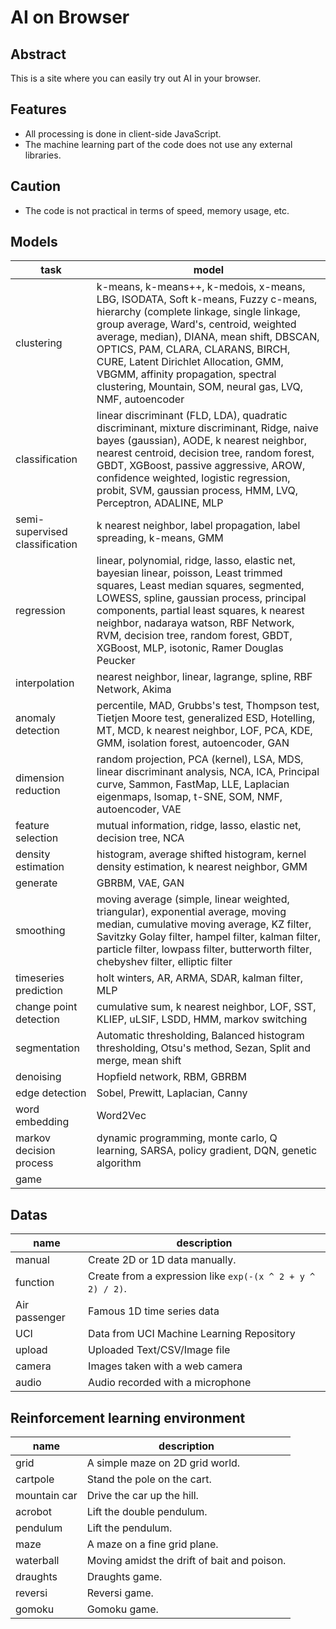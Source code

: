# AI on Browser

## Abstract

This is a site where you can easily try out AI in your browser.

## Features

- All processing is done in client-side JavaScript.
- The machine learning part of the code does not use any external libraries.

## Caution

- The code is not practical in terms of speed, memory usage, etc.

## Models

| task | model |
| ---- | ----- |
| clustering | k-means, k-means++, k-medois, x-means, LBG, ISODATA, Soft k-means, Fuzzy c-means, hierarchy (complete linkage, single linkage, group average, Ward's, centroid, weighted average, median), DIANA, mean shift, DBSCAN, OPTICS, PAM, CLARA, CLARANS, BIRCH, CURE, Latent Dirichlet Allocation, GMM, VBGMM, affinity propagation, spectral clustering, Mountain, SOM, neural gas, LVQ, NMF, autoencoder |
| classification | linear discriminant (FLD, LDA), quadratic discriminant, mixture discriminant, Ridge, naive bayes (gaussian), AODE, k nearest neighbor, nearest centroid, decision tree, random forest, GBDT, XGBoost, passive aggressive, AROW, confidence weighted, logistic regression, probit, SVM, gaussian process, HMM, LVQ, Perceptron, ADALINE, MLP |
| semi-supervised classification | k nearest neighbor, label propagation, label spreading, k-means, GMM |
| regression | linear, polynomial, ridge, lasso, elastic net, bayesian linear, poisson, Least trimmed squares, Least median squares, segmented, LOWESS, spline, gaussian process, principal components, partial least squares, k nearest neighbor, nadaraya watson, RBF Network, RVM, decision tree, random forest, GBDT, XGBoost, MLP, isotonic, Ramer Douglas Peucker |
| interpolation | nearest neighbor, linear, lagrange, spline, RBF Network, Akima |
| anomaly detection | percentile, MAD, Grubbs's test, Thompson test, Tietjen Moore test, generalized ESD, Hotelling, MT, MCD, k nearest neighbor, LOF, PCA, KDE, GMM, isolation forest, autoencoder, GAN |
| dimension reduction | random projection, PCA (kernel), LSA, MDS, linear discriminant analysis, NCA, ICA, Principal curve, Sammon, FastMap, LLE, Laplacian eigenmaps, Isomap, t-SNE, SOM, NMF, autoencoder, VAE |
| feature selection | mutual information, ridge, lasso, elastic net, decision tree, NCA |
| density estimation | histogram, average shifted histogram, kernel density estimation, k nearest neighbor, GMM |
| generate | GBRBM, VAE, GAN |
| smoothing | moving average (simple, linear weighted, triangular), exponential average, moving median, cumulative moving average, KZ filter, Savitzky Golay filter, hampel filter, kalman filter, particle filter, lowpass filter, butterworth filter, chebyshev filter, elliptic filter |
| timeseries prediction | holt winters, AR, ARMA, SDAR, kalman filter, MLP |
| change point detection | cumulative sum, k nearest neighbor, LOF, SST, KLIEP, uLSIF, LSDD, HMM, markov switching |
| segmentation | Automatic thresholding, Balanced histogram thresholding, Otsu's method, Sezan, Split and merge, mean shift |
| denoising | Hopfield network, RBM, GBRBM |
| edge detection | Sobel, Prewitt, Laplacian, Canny |
| word embedding | Word2Vec |
| markov decision process | dynamic programming, monte carlo, Q learning, SARSA, policy gradient, DQN, genetic algorithm |
| game | |

## Datas

| name | description |
| ---- | ----------- |
| manual | Create 2D or 1D data manually. |
| function | Create from a expression like `exp(-(x ^ 2 + y ^ 2) / 2)`. |
| Air passenger | Famous 1D time series data |
| UCI | Data from UCI Machine Learning Repository |
| upload | Uploaded Text/CSV/Image file |
| camera | Images taken with a web camera |
| audio | Audio recorded with a microphone |

## Reinforcement learning environment

| name | description |
| ---- | ----------- |
| grid | A simple maze on 2D grid world. |
| cartpole | Stand the pole on the cart. |
| mountain car | Drive the car up the hill. |
| acrobot | Lift the double pendulum. |
| pendulum | Lift the pendulum. |
| maze | A maze on a fine grid plane. |
| waterball | Moving amidst the drift of bait and poison. |
| draughts | Draughts game. |
| reversi | Reversi game. |
| gomoku | Gomoku game. |
